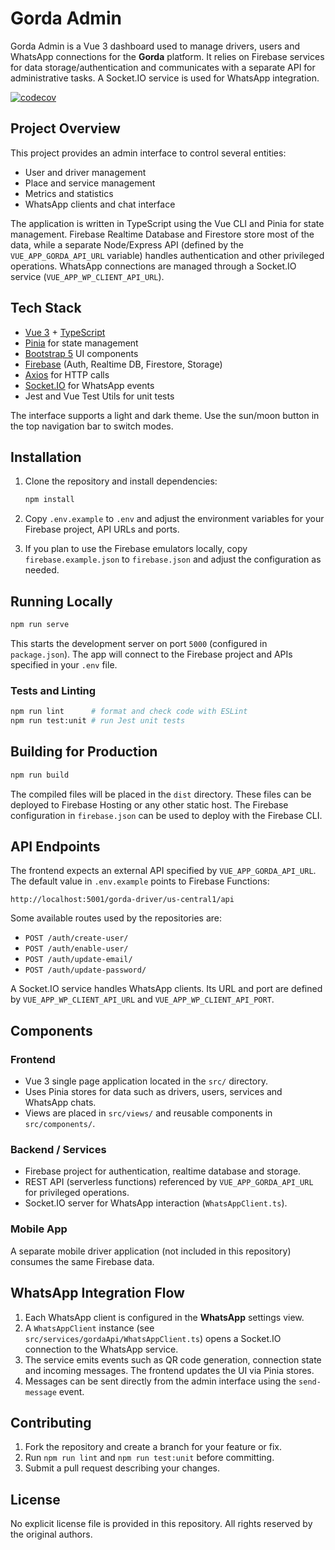 # Gorda Admin

Gorda Admin is a Vue 3 dashboard used to manage drivers, users and WhatsApp connections for the **Gorda** platform.  It relies on Firebase services for data storage/authentication and communicates with a separate API for administrative tasks.  A Socket.IO service is used for WhatsApp integration.

[![codecov](https://codecov.io/gh/DevAlexandreCR/gorda-admin/graph/badge.svg?token=WJNHXTDZMF)](https://codecov.io/gh/DevAlexandreCR/gorda-admin)

## Project Overview

This project provides an admin interface to control several entities:

- User and driver management
- Place and service management
- Metrics and statistics
- WhatsApp clients and chat interface

The application is written in TypeScript using the Vue CLI and Pinia for state management.  Firebase Realtime Database and Firestore store most of the data, while a separate Node/Express API (defined by the `VUE_APP_GORDA_API_URL` variable) handles authentication and other privileged operations.  WhatsApp connections are managed through a Socket.IO service (`VUE_APP_WP_CLIENT_API_URL`).

## Tech Stack

- [Vue 3](https://vuejs.org/) + [TypeScript](https://www.typescriptlang.org/)
- [Pinia](https://pinia.vuejs.org/) for state management
- [Bootstrap 5](https://getbootstrap.com/) UI components
- [Firebase](https://firebase.google.com/) (Auth, Realtime DB, Firestore, Storage)
- [Axios](https://axios-http.com/) for HTTP calls
- [Socket.IO](https://socket.io/) for WhatsApp events
- Jest and Vue Test Utils for unit tests

The interface supports a light and dark theme. Use the sun/moon button in the top navigation bar to switch modes.

## Installation

1. Clone the repository and install dependencies:

   ```bash
   npm install
   ```
2. Copy `.env.example` to `.env` and adjust the environment variables for your Firebase project, API URLs and ports.
3. If you plan to use the Firebase emulators locally, copy `firebase.example.json` to `firebase.json` and adjust the configuration as needed.

## Running Locally

```bash
npm run serve
```

This starts the development server on port `5000` (configured in `package.json`). The app will connect to the Firebase project and APIs specified in your `.env` file.

### Tests and Linting

```bash
npm run lint      # format and check code with ESLint
npm run test:unit # run Jest unit tests
```

## Building for Production

```bash
npm run build
```

The compiled files will be placed in the `dist` directory.  These files can be deployed to Firebase Hosting or any other static host.  The Firebase configuration in `firebase.json` can be used to deploy with the Firebase CLI.

## API Endpoints

The frontend expects an external API specified by `VUE_APP_GORDA_API_URL`.  The default value in `.env.example` points to Firebase Functions:

```
http://localhost:5001/gorda-driver/us-central1/api
```

Some available routes used by the repositories are:

- `POST /auth/create-user/`
- `POST /auth/enable-user/`
- `POST /auth/update-email/`
- `POST /auth/update-password/`

A Socket.IO service handles WhatsApp clients.  Its URL and port are defined by `VUE_APP_WP_CLIENT_API_URL` and `VUE_APP_WP_CLIENT_API_PORT`.

## Components

### Frontend

- Vue 3 single page application located in the `src/` directory.
- Uses Pinia stores for data such as drivers, users, services and WhatsApp chats.
- Views are placed in `src/views/` and reusable components in `src/components/`.

### Backend / Services

- Firebase project for authentication, realtime database and storage.
- REST API (serverless functions) referenced by `VUE_APP_GORDA_API_URL` for privileged operations.
- Socket.IO server for WhatsApp interaction (`WhatsAppClient.ts`).

### Mobile App

A separate mobile driver application (not included in this repository) consumes the same Firebase data.

## WhatsApp Integration Flow

1. Each WhatsApp client is configured in the **WhatsApp** settings view.
2. A `WhatsAppClient` instance (see `src/services/gordaApi/WhatsAppClient.ts`) opens a Socket.IO connection to the WhatsApp service.
3. The service emits events such as QR code generation, connection state and incoming messages.  The frontend updates the UI via Pinia stores.
4. Messages can be sent directly from the admin interface using the `send-message` event.

## Contributing

1. Fork the repository and create a branch for your feature or fix.
2. Run `npm run lint` and `npm run test:unit` before committing.
3. Submit a pull request describing your changes.

## License

No explicit license file is provided in this repository.  All rights reserved by the original authors.

